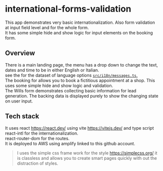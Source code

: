 # international-forms-validation
This app demonstrates very basic internationalization.
Also form validation at input field level and for the whole form.   
It has some simple hide and show logic for input elements on the booking form. <br />

## Overview 
There is a main landing page, the menu has a drop down to change the text, dates and time to be in either English or Italian. <br />
see the for the dataset of language options [```src/i18n/messages.ts```.](https://github.com/michaelphillips4/international-forms-validation/blob/main/src/i18n/messages.ts)  
The booking for allows you to book a fictitious appointment at a shop. This uses some simple hide and show logic and validation.<br /> 
The Wills form demonstrates collecting basic information for lead generation.
The backing data is displayed purely to show the changing state on user input.

## Tech stack
It uses react  https://react.dev/ using vite https://vitejs.dev/ and type script <br />
react-intl for the internationalization. <br />
react-router-dom for the routes. <br />
It is deployed to AWS using amplify linked to this github account.<br />
> I uses the simple css frame work for the style https://simplecss.org/ it is classless and allows you to create smart pages quickly with out the distraction of styles.


